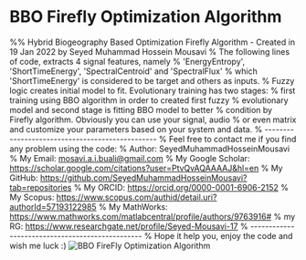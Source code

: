 # BBO Firefly Optimization Algorithm
%% Hybrid Biogeography Based Optimization Firefly Algorithm - Created in 19 Jan 2022 by Seyed Muhammad Hossein Mousavi
% The following lines of code, extracts 4 signal features, namely
% 'EnergyEntropy', 'ShortTimeEnergy', 'SpectralCentroid' and 'SpectralFlux'
% which 'ShortTimeEnergy' is considered to be target and others as inputs. 
% Fuzzy logic creates initial model to fit. Evolutionary training has two stages:
% first training using BBO algorithm in order to created first fuzzy
% evolutionary model and second stage is fitting BBO model to better
% condition by Firefly algorithm. Obviously you can use your signal, audio
% or even matrix and customize your parameters based on your system and data.
% ------------------------------------------------ 
% Feel free to contact me if you find any problem using the code: 
% Author: SeyedMuhammadHosseinMousavi
% My Email: mosavi.a.i.buali@gmail.com 
% My Google Scholar: https://scholar.google.com/citations?user=PtvQvAQAAAAJ&hl=en 
% My GitHub: https://github.com/SeyedMuhammadHosseinMousavi?tab=repositories 
% My ORCID: https://orcid.org/0000-0001-6906-2152 
% My Scopus: https://www.scopus.com/authid/detail.uri?authorId=57193122985 
% My MathWorks: https://www.mathworks.com/matlabcentral/profile/authors/9763916#
% my RG: https://www.researchgate.net/profile/Seyed-Mousavi-17
% ------------------------------------------------ 
% Hope it help you, enjoy the code and wish me luck :)
![BBO FireFly Optimization Algorithm](https://user-images.githubusercontent.com/11339420/150202326-e609002c-8bb2-4297-a190-ce96ca29e935.jpg)
